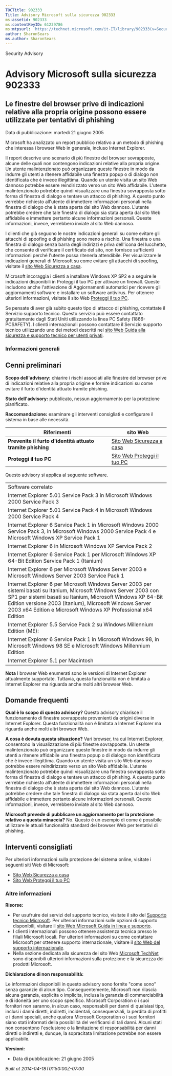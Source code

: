 ```yaml
---
TOCTitle: 902333
Title: Advisory Microsoft sulla sicurezza 902333
ms:assetid: 902333
ms:contentKeyID: 61239786
ms:mtpsurl: 'https://technet.microsoft.com/it-IT/library/902333(v=Security.10)'
author: SharonSears
ms.author: SharonSears
---
```


Security Advisory

Advisory Microsoft sulla sicurezza 902333
=========================================

Le finestre del browser prive di indicazioni relative alla propria origine possono essere utilizzate per tentativi di phishing
------------------------------------------------------------------------------------------------------------------------------

Data di pubblicazione: martedì 21 giugno 2005

Microsoft ha analizzato un report pubblico relativo a un metodo di phishing che interessa i browser Web in generale, incluso Internet Explorer.

Il report descrive uno scenario di più finestre del browser sovrapposte, alcune delle quali non contengono indicazioni relative alla propria origine. Un utente malintenzionato può organizzare queste finestre in modo da indurre gli utenti a ritenere affidabile una finestra popup o di dialogo non identificata che è invece illegittima. Quando un utente visita un sito Web dannoso potrebbe essere reindirizzato verso un sito Web affidabile. L'utente malintenzionato potrebbe quindi visualizzare una finestra sovrapposta sotto forma di finestra di dialogo e tentare un attacco di phishing. A questo punto verrebbe richiesto all'utente di immettere informazioni personali nella finestra di dialogo che è stata aperta dal sito Web dannoso. L'utente potrebbe credere che tale finestra di dialogo sia stata aperta dal sito Web affidabile e immettere pertanto alcune informazioni personali. Queste informazioni, invece, verrebbero inviate al sito Web dannoso.

I clienti che già seguono le nostre indicazioni generali su come evitare gli attacchi di spoofing e di phishing sono meno a rischio. Una finestra o una finestra di dialogo senza barra degli indirizzi e priva dell'icona del lucchetto, che consente di verificare il certificato del sito, non fornisce sufficienti informazioni perché l'utente possa ritenerla attendibile. Per visualizzare le indicazioni generali di Microsoft su come evitare gli attacchi di spoofing, visitate il [sito Web Sicurezza a casa](http://www.microsoft.com/italy/athome/security/email/phishing.mspx).

Microsoft incoraggia i clienti a installare Windows XP SP2 e a seguire le indicazioni disponibili in Proteggi il tuo PC per attivare un firewall. Queste includono anche l'attivazione di Aggiornamenti automatici per ricevere gli aggiornamenti software e installare un software antivirus. Per ottenere ulteriori informazioni, visitate il sito Web [Proteggi il tuo PC](http://www.microsoft.com/protect/).

Se pensate di aver già subito questo tipo di attacco di phishing, contattate il Servizio supporto tecnico. Questo servizio può essere contattato gratuitamente dagli Stati Uniti utilizzando la linea PC Safety (1866-PCSAFETY). I clienti internazionali possono contattare il Servizio supporto tecnico utilizzando uno dei metodi descritti nel [sito Web Guida alla sicurezza e supporto tecnico per utenti privati](http://support.microsoft.com/security/).

### Informazioni generali

Cenni preliminari
-----------------

<span></span>
**Scopo dell'advisory:** chiarire i rischi associati alle finestre del browser prive di indicazioni relative alla propria origine e fornire indicazioni su come evitare il furto d'identità attuato tramite phishing.

**Stato dell'advisory:** pubblicato, nessun aggiornamento per la protezione pianificato.

**Raccomandazione:** esaminare gli interventi consigliati e configurare il sistema in base alle necessità.

| Riferimenti                                                | sito Web                                                                                        |
|------------------------------------------------------------|-------------------------------------------------------------------------------------------------|
| **Prevenite il furto d'identità attuato tramite phishing** | [Sito Web Sicurezza a casa](http://www.microsoft.com/italy/athome/security/email/phishing.mspx) |
| **Proteggi il tuo PC**                                     | [Sito Web Proteggi il tuo PC](http://www.microsoft.com/protect/)                                |

Questo advisory si applica al seguente software.

|                                                                                                                                                                                                                                                                                                                  |
|------------------------------------------------------------------------------------------------------------------------------------------------------------------------------------------------------------------------------------------------------------------------------------------------------------------|
| Software correlato                                                                                                                                                                                                                                                                                               |
| Internet Explorer 5.01 Service Pack 3 in Microsoft Windows 2000 Service Pack 3                                                                                                                                                                                                                                   |
| Internet Explorer 5.01 Service Pack 4 in Microsoft Windows 2000 Service Pack 4                                                                                                                                                                                                                                   |
| Internet Explorer 6 Service Pack 1 in Microsoft Windows 2000 Service Pack 3, in Microsoft Windows 2000 Service Pack 4 e Microsoft Windows XP Service Pack 1                                                                                                                                                      |
| Internet Explorer 6 in Microsoft Windows XP Service Pack 2                                                                                                                                                                                                                                                       |
| Internet Explorer 6 Service Pack 1 per Microsoft Windows XP 64-Bit Edition Service Pack 1 (Itanium)                                                                                                                                                                                                              |
| Internet Explorer 6 per Microsoft Windows Server 2003 e Microsoft Windows Server 2003 Service Pack 1                                                                                                                                                                                                             |
| Internet Explorer 6 per Microsoft Windows Server 2003 per sistemi basati su Itanium, Microsoft Windows Server 2003 con SP1 per sistemi basati su Itanium, Microsoft Windows XP 64-Bit Edition versione 2003 (Itanium), Microsoft Windows Server 2003 x64 Edition e Microsoft Windows XP Professional x64 Edition |
| Internet Explorer 5.5 Service Pack 2 su Windows Millennium Edition (ME):                                                                                                                                                                                                                                         |
| Internet Explorer 6 Service Pack 1 in Microsoft Windows 98, in Microsoft Windows 98 SE e Microsoft Windows Millennium Edition                                                                                                                                                                                    |
| Internet Explorer 5.1 per Macintosh                                                                                                                                                                                                                                                                              |

**Nota** I browser Web enumerati sono le versioni di Internet Explorer attualmente supportate. Tuttavia, questa funzionalità non è limitata a Internet Explorer ma riguarda anche molti altri browser Web.

Domande frequenti
-----------------

<span></span>
**Qual è lo scopo di questo advisory?**
Questo advisory chiarisce il funzionamento di finestre sovrapposte provenienti da origini diverse in Internet Explorer. Questa funzionalità non è limitata a Internet Explorer ma riguarda anche molti altri browser Web.

**A cosa è dovuta questa situazione?**
Vari browser, tra cui Internet Explorer, consentono la visualizzazione di più finestre sovrapposte. Un utente malintenzionato può organizzare queste finestre in modo da indurre gli utenti a ritenere affidabile una finestra popup o di dialogo non identificata che è invece illegittima. Quando un utente visita un sito Web dannoso potrebbe essere reindirizzato verso un sito Web affidabile. L'utente malintenzionato potrebbe quindi visualizzare una finestra sovrapposta sotto forma di finestra di dialogo e tentare un attacco di phishing. A questo punto verrebbe richiesto all'utente di immettere informazioni personali nella finestra di dialogo che è stata aperta dal sito Web dannoso. L'utente potrebbe credere che tale finestra di dialogo sia stata aperta dal sito Web affidabile e immettere pertanto alcune informazioni personali. Queste informazioni, invece, verrebbero inviate al sito Web dannoso.

**Microsoft prevede di pubblicare un aggiornamento per la protezione relativo a questa minaccia?**
No. Questo è un esempio di come è possibile utilizzare le attuali funzionalità standard dei browser Web per tentativi di phishing.

Interventi consigliati
----------------------

<span></span>
Per ulteriori informazioni sulla protezione del sistema online, visitate i seguenti siti Web di Microsoft:

-   [Sito Web Sicurezza a casa](http://www.microsoft.com/italy/athome/security/email/phishing.mspx)
-   [Sito Web Proteggi il tuo PC](http://www.microsoft.com/protect/)

### Altre informazioni

**Risorse:**

-   Per usufruire dei servizi del supporto tecnico, visitate il sito del [Supporto tecnico Microsoft](http://go.microsoft.com/fwlink/?linkid=21131). Per ulteriori informazioni sulle opzioni di supporto disponibili, visitare il [sito Web Microsoft Guida in linea e supporto](http://support.microsoft.com/).
-   I clienti internazionali possono ottenere assistenza tecnica presso le filiali Microsoft locali. Per ulteriori informazioni su come contattare Microsoft per ottenere supporto internazionale, visitare il [sito Web del supporto internazionale](http://go.microsoft.com/fwlink/?linkid=21155).
-   Nella sezione dedicata alla sicurezza del sito Web [Microsoft TechNet](http://www.microsoft.com/italy/technet/security/default.mspx) sono disponibili ulteriori informazioni sulla protezione e la sicurezza dei prodotti Microsoft.

**Dichiarazione di non responsabilità:**

Le informazioni disponibili in questo advisory sono fornite "come sono" senza garanzie di alcun tipo. Conseguentemente, Microsoft non rilascia alcuna garanzia, esplicita o implicita, inclusa la garanzia di commerciabilità e di idoneità per uno scopo specifico. Microsoft Corporation o i suoi fornitori non saranno, in alcun caso, responsabili per danni di qualsiasi tipo, inclusi i danni diretti, indiretti, incidentali, consequenziali, la perdita di profitti e i danni speciali, anche qualora Microsoft Corporation o i suoi fornitori siano stati informati della possibilità del verificarsi di tali danni. Alcuni stati non consentono l'esclusione o la limitazione di responsabilità per danni diretti o indiretti e, dunque, la sopracitata limitazione potrebbe non essere applicabile.

**Versioni:**

-   Data di pubblicazione: 21 giugno 2005

*Built at 2014-04-18T01:50:00Z-07:00*
